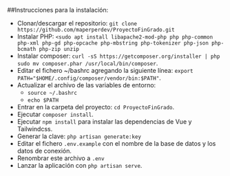 ##Instrucciones para la instalación:
* Clonar/descargar el repositorio: `git clone https://github.com/maperperdev/ProyectoFinGrado.git`
* Instalar PHP: `<sudo apt install libapache2-mod-php php php-common php-xml php-gd php-opcache php-mbstring php-tokenizer php-json php-bcmath php-zip unzip`
* Instalar composer: `curl -sS https://getcomposer.org/installer | php sudo mv composer.phar /usr/local/bin/composer`.
* Editar el fichero ~/bashrc agregando la siguiente línea: `export PATH="$HOME/.config/composer/vendor/bin:$PATH"`.
* Actualizar el archivo de las variables de entorno: 
	* `source ~/.bashrc`
	* `echo $PATH`
* Entrar en la carpeta del proyecto: `cd ProyectoFinGrado`.
* Ejecutar `composer install`.
* Ejecutar `npm install` para instalar las dependencias de Vue y Tailwindcss.
* Generar la clave: `php artisan generate:key`
* Editar el fichero `.env.example` con el nombre de la base de datos y los datos de conexión.
* Renombrar este archivo a `.env`
* Lanzar la aplicación con `php artisan serve`.
